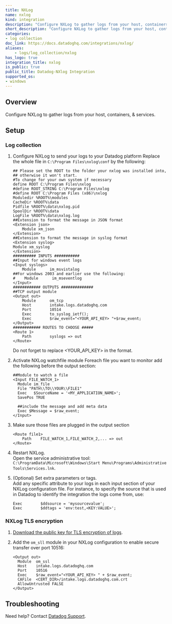 ```yaml
---
title: NXLog
name: nxlog
kind: integration
description: "Configure NXLog to gather logs from your host, containers, & services."
short_description: "Configure NXLog to gather logs from your host, containers, & services."
categories:
- log collection
doc_link: https://docs.datadoghq.com/integrations/nxlog/
aliases:
    - logs/log_collection/nxlog
has_logo: true
integration_title: nxlog
is_public: true
public_title: Datadog-NXlog Integration
supported_os:
- windows
---
```


## Overview

Configure NXLog to gather logs from your host, containers, & services.

## Setup
### Log collection

1. Configure NXLog to send your logs to your Datadog platform
    Replace the whole file in `C:\Program Files\nxlog\conf` by the following: 

    ```
    ## Please set the ROOT to the folder your nxlog was installed into,
    ## otherwise it won't start.
    #To change for your own system if necessary
    define ROOT C:\Program Files\nxlog
    #define ROOT_STRING C:\Program Files\nxlog
    #define ROOT C:\Program Files (x86)\nxlog
    Moduledir %ROOT%\modules
    CacheDir %ROOT%\data
    Pidfile %ROOT%\data\nxlog.pid
    SpoolDir %ROOT%\data
    LogFile %ROOT%\data\nxlog.log
    ##Extension to format the message in JSON format
    <Extension json>
        Module xm_json
    </Extension>
    ##Extension to format the message in syslog format
    <Extension syslog>
    Module xm_syslog
    </Extension>
    ########## INPUTS ###########
    ##Input for windows event logs
    <Input syslogs>
        Module      im_msvistalog
    ##For windows 2003 and earlier use the following:
    #    Module      im_mseventlog
    </Input>
    ############ OUTPUTS ##############
    ##TCP output module
    <Output out>
        Module      om_tcp
        Host        intake.logs.datadoghq.com
        Port        10514
        Exec        to_syslog_ietf();
        Exec        $raw_event="<YOUR_API_KEY> "+$raw_event;
    </Output>
    ############ ROUTES TO CHOOSE #####
    <Route 1>
        Path        syslogs => out
    </Route>
    ```
    Do not forget to replace <YOUR_API_KEY> in the format.

2. Activate NXLog watchfile module
    Foreach file you want to monitor add the following before the output section:
    ```
    ##Module to watch a file
    <Input FILE_WATCH_1>
      Module im_file
      File "PATH\\TO\\YOUR\\FILE1"
      Exec   $SourceName = '<MY_APPLICATION_NAME>';
      SavePos TRUE

      ##include the message and add meta data
      Exec $Message = $raw_event;
    </Input>
    ```

3. Make sure those files are plugged in the output section
    ```
    <Route file1>
        Path    FILE_WATCH_1,FILE_WATCH_2,... => out
    </Route>
    ```

4. Restart NXLog.  
    Open the service administrative tool:  
    `C:\ProgramData\Microsoft\Windows\Start Menu\Programs\Administrative Tools\Services.lnk`.

5. (Optional) Set extra parameters or tags.  
    Add any specific attribute to your logs in each input section of your NXLog configuration file. For instance, to specify the source that is used in Datadog to identify the integration the logs come from, use:

    ```
    Exec        $ddsource = 'mysourcevalue';
    Exec        $ddtags = 'env:test,<KEY:VALUE>';
    ```

### NXLog TLS encryption

1. [Download the public key for TLS encryption of logs][1].

2. Add the `om_sll` module in your NXLog configuration to enable secure transfer over port 10516:

    ```
    <Output out>
      Module  om_ssl
      Host    intake.logs.datadoghq.com
      Port    10516
      Exec    $raw_event="<YOUR_API_KEY> " + $raw_event;
      CAFile  <CERT_DIR>/intake.logs.datadoghq.com.crt
      AllowUntrusted FALSE
    </Output>
    ```

## Troubleshooting

Need help? Contact [Datadog Support][2].

[1]: /crt/intake.logs.datadoghq.com.crt
[2]: https://docs.datadoghq.com/help/
